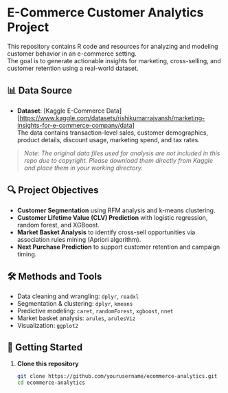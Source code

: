 # E-Commerce Customer Analytics Project

This repository contains R code and resources for analyzing and modeling customer behavior in an e-commerce setting.  
The goal is to generate actionable insights for marketing, cross-selling, and customer retention using a real-world dataset.

## 📊 Data Source

- **Dataset**: [Kaggle E-Commerce Data][https://www.kaggle.com/datasets/rishikumarrajvansh/marketing-insights-for-e-commerce-company/data]  
  The data contains transaction-level sales, customer demographics, product details, discount usage, marketing spend, and tax rates.

> *Note: The original data files used for analysis are not included in this repo due to copyright. Please download them directly from Kaggle and place them in your working directory.*

## 🔍 Project Objectives

- **Customer Segmentation** using RFM analysis and k-means clustering.
- **Customer Lifetime Value (CLV) Prediction** with logistic regression, random forest, and XGBoost.
- **Market Basket Analysis** to identify cross-sell opportunities via association rules mining (Apriori algorithm).
- **Next Purchase Prediction** to support customer retention and campaign timing.

## 🛠️ Methods and Tools

- Data cleaning and wrangling: `dplyr`, `readxl`
- Segmentation & clustering: `dplyr`, `kmeans`
- Predictive modeling: `caret`, `randomForest`, `xgboost`, `nnet`
- Market basket analysis: `arules`, `arulesViz`
- Visualization: `ggplot2`

## 🚀 Getting Started

1. **Clone this repository**
   ```bash
   git clone https://github.com/yourusername/ecommerce-analytics.git
   cd ecommerce-analytics
